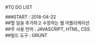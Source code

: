 #TO DO LIST  

###START : 2018-04-22  
##할 일을 추가하고 수정하는 웹 어플리케이션  
##주 사용 언어 : JAVASCRIPT, HTML, CSS  
##빌드 도구 : GRUNT  